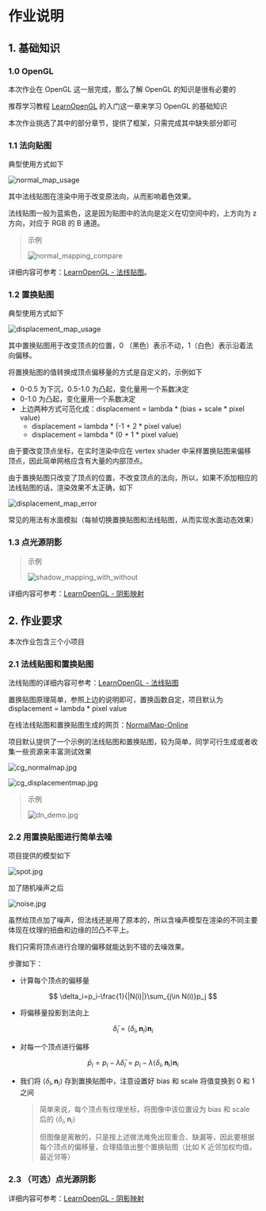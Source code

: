 # 作业说明

## 1. 基础知识

### 1.0 OpenGL

本次作业在 OpenGL 这一层完成，那么了解 OpenGL 的知识是很有必要的

推荐学习教程 [LearnOpenGL](https://learnopengl-cn.github.io/) 的入门这一章来学习 OpenGL 的基础知识

本次作业挑选了其中的部分章节，提供了框架，只需完成其中缺失部分即可

### 1.1 法向贴图

典型使用方式如下

![normal_map_usage](https://cdn.jsdelivr.net/gh/Ubpa/USTC_CG_Data@master/Homeworks/08_Shader/normal_map_usage.jpg)

其中法线贴图在渲染中用于改变原法向，从而影响着色效果。

法线贴图一般为蓝紫色，这是因为贴图中的法向是定义在切空间中的，上方向为 z 方向，对应于 RGB 的 B 通道。

> 示例
>
> ![normal_mapping_compare](https://cdn.jsdelivr.net/gh/Ubpa/USTC_CG_Data@master/Homeworks/08_Shader/normal_mapping_compare.jpg)

详细内容可参考：[LearnOpenGL - 法线贴图](https://learnopengl-cn.github.io/05%20Advanced%20Lighting/04%20Normal%20Mapping/)。

### 1.2 置换贴图

典型使用方式如下

![displacement_map_usage](https://cdn.jsdelivr.net/gh/Ubpa/USTC_CG_Data@master/Homeworks/08_Shader/displacement_map_usage.jpg)

其中置换贴图用于改变顶点的位置，0 （黑色）表示不动，1（白色）表示沿着法向偏移。

将置换贴图的值转换成顶点偏移量的方式是自定义的，示例如下

- 0-0.5 为下沉，0.5-1.0 为凸起，变化量用一个系数决定
- 0-1.0 为凸起，变化量用一个系数决定
- 上边两种方式可范化成：displacement = lambda * (bias + scale * pixel value)
  - displacement = lambda * (-1 + 2 * pixel value)
  - displacement = lambda * (0 + 1 * pixel value)

由于要改变顶点坐标，在实时渲染中应在 vertex shader 中采样置换贴图来偏移顶点，因此简单网格应含有大量的内部顶点。

由于置换贴图只改变了顶点的位置，不改变顶点的法向，所以，如果不添加相应的法线贴图的话，渲染效果不太正确，如下

![displacement_map_error](https://cdn.jsdelivr.net/gh/Ubpa/USTC_CG_Data@master/Homeworks/08_Shader/displacement_map_error.jpg)



常见的用法有水面模拟（每帧切换置换贴图和法线贴图，从而实现水面动态效果）

### 1.3 点光源阴影

> 示例
>
> ![shadow_mapping_with_without](https://cdn.jsdelivr.net/gh/Ubpa/USTC_CG_Data@master/Homeworks/08_Shader/shadow_mapping_with_without.jpg)

详细内容可参考：[LearnOpenGL - 阴影映射](https://learnopengl-cn.github.io/05%20Advanced%20Lighting/03%20Shadows/01%20Shadow%20Mapping/) 

## 2. 作业要求

本次作业包含三个小项目

### 2.1 法线贴图和置换贴图

法线贴图的详细内容可参考：[LearnOpenGL - 法线贴图](https://learnopengl-cn.github.io/05%20Advanced%20Lighting/04%20Normal%20Mapping/) 

置换贴图原理简单，参照上边的说明即可，置换函数自定，项目默认为 displacement = lambda * pixel value

在线法线贴图和置换贴图生成的网页：[NormalMap-Online](https://cpetry.github.io/NormalMap-Online/) 

项目默认提供了一个示例的法线贴图和置换贴图，较为简单，同学可行生成或者收集一些资源来丰富测试效果

![cg_normalmap.jpg](https://cdn.jsdelivr.net/gh/Ubpa/USTC_CG_Data@master/Homeworks/08_Shader/textures/cg_normalmap.jpg)

![cg_displacementmap.jpg](https://cdn.jsdelivr.net/gh/Ubpa/USTC_CG_Data@master/Homeworks/08_Shader/textures/cg_displacementmap.jpg)

> 示例
>
> ![dn_demo.jpg](https://cdn.jsdelivr.net/gh/Ubpa/USTC_CG_Data@master/Homeworks/08_Shader/dn_demo.jpg)

### 2.2 用置换贴图进行简单去噪

项目提供的模型如下

![spot.jpg](https://cdn.jsdelivr.net/gh/Ubpa/USTC_CG_Data@master/Homeworks/08_Shader/spot.jpg)

加了随机噪声之后

![noise.jpg](https://cdn.jsdelivr.net/gh/Ubpa/USTC_CG_Data@master/Homeworks/08_Shader/noise.jpg)

虽然给顶点加了噪声，但法线还是用了原本的，所以含噪声模型在渲染的不同主要体现在纹理的扭曲和边缘的凹凸不平上。

我们只需将顶点进行合理的偏移就能达到不错的去噪效果。

步骤如下：

- 计算每个顶点的偏移量

$$
\delta_i=p_i-\frac{1}{|N(i)|}\sum_{j\in N(i)}p_j
$$

- 将偏移量投影到法向上

$$
\bar{\delta}_i=\langle\delta_i,\pmb{n}_i\rangle \pmb{n}_i
$$

- 对每一个顶点进行偏移

$$
\bar{p}_i=p_i-\lambda \bar{\delta}_i=p_i-\lambda\langle\delta_i,\pmb{n}_i\rangle \pmb{n}_i
$$

- 我们将 $\langle\delta_i,\pmb{n}_i\rangle$ 存到置换贴图中，注意设置好 bias 和 scale 将值变换到 0 和 1 之间

  > 简单来说，每个顶点有纹理坐标，将图像中该位置设为 bias 和 scale 后的 $\langle\delta_i,\pmb{n}_i\rangle$ 
  >
  > 但图像是离散的，只是按上述做法难免出现重合、缺漏等，因此要根据每个顶点的偏移量，合理插值出整个置换贴图（比如 K 近邻加权均值，最近邻等）

### 2.3 （可选）点光源阴影

详细内容可参考：[LearnOpenGL - 阴影映射](https://learnopengl-cn.github.io/05%20Advanced%20Lighting/03%20Shadows/01%20Shadow%20Mapping/) 

